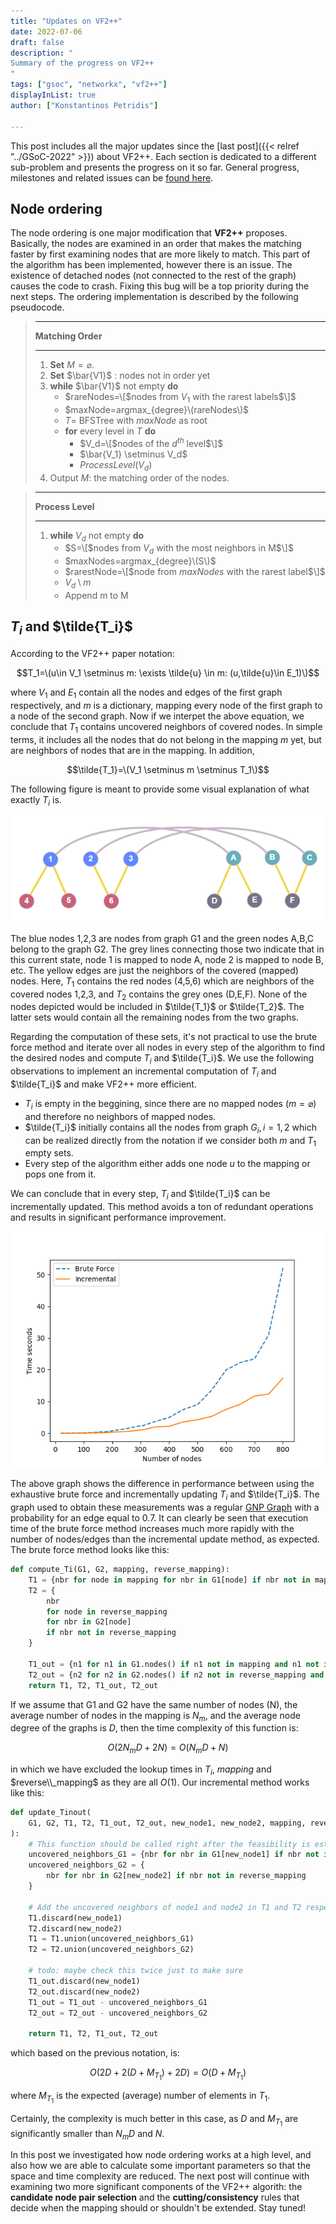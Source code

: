 ```yaml
---
title: "Updates on VF2++"
date: 2022-07-06
draft: false
description: "
Summary of the progress on VF2++
"
tags: ["gsoc", "networkx", "vf2++"]
displayInList: true
author: ["Konstantinos Petridis"]

---
```


This post includes all the major updates since the [last post]({{< relref "../GSoC-2022" >}}) about VF2++. Each section
is dedicated to a different sub-problem and presents the progress on it so far. General progress, milestones and related
issues can be [found here](https://github.com/kpetridis24/networkx/milestone/1).

## Node ordering

The node ordering is one major modification that **VF2++** proposes. Basically, the nodes are examined in an order that
makes the matching faster by first examining nodes that are more likely to match. This part of the algorithm has been
implemented, however there is an issue. The existence of detached nodes (not connected to the rest of the graph) causes
the code to crash. Fixing this bug will be a top priority during the next steps. The ordering implementation is described
by the following pseudocode.

> ---
>
> **Matching Order**
>
> ---
>
> 1. **Set** $M = \varnothing$.
> 2. **Set** $\bar{V1}$ : nodes not in order yet
> 3. **while** $\bar{V1}$ not empty **do**
>    - $rareNodes=\[$nodes from $V_1$ with the rarest labels$\]$
>    - $maxNode=argmax_{degree}\(rareNodes\)$
>    - $T=$ BFSTree with $maxNode$ as root
>    - **for** every level in $T$ **do**
>      - $V_d=\[$nodes of the $d^{th}$ level$\]$
>      - $\bar{V_1} \setminus V_d$
>      - $ProcessLevel(V_d)$
> 4. Output $M$: the matching order of the nodes.

> ---
>
> **Process Level**
>
> ---
>
> 1. **while** $V_d$ not empty **do**
>    - $S=\[$nodes from $V_d$ with the most neighbors in M$\]$
>    - $maxNodes=argmax_{degree}\(S\)$
>    - $rarestNode=\[$node from $maxNodes$ with the rarest label$\]$
>    - $V_d \setminus m$
>    - Append m to M

## $T_i$ and $\tilde{T_i}$

According to the VF2++ paper notation:

$$T_1=\(u\in V_1 \setminus m: \exists \tilde{u} \in m: (u,\tilde{u}\in E_1)\)$$

where $V_1$ and $E_1$ contain all the nodes and edges of the first graph respectively, and $m$ is a dictionary, mapping
every node of the first graph to a node of the second graph. Now if we interpet the above equation, we conclude that
$T_1$ contains uncovered neighbors of covered nodes. In simple terms, it includes all the nodes that do not belong in
the mapping $m$ yet, but are neighbors of nodes that are in the mapping. In addition,

$$\tilde{T_1}=\(V_1 \setminus m \setminus T_1\)$$

The following figure is meant to provide some visual explanation of what exactly $T_i$ is.

![Illustration of $T_i$.](Ti.png)

The blue nodes 1,2,3 are nodes from graph G1 and the green nodes A,B,C belong to the graph G2. The grey lines connecting
those two indicate that in this current state, node 1 is mapped to node A, node 2 is mapped to node B, etc. The yellow
edges are just the neighbors of the covered (mapped) nodes. Here, $T_1$ contains the red nodes (4,5,6) which are
neighbors of the covered nodes 1,2,3, and $T_2$ contains the grey ones (D,E,F). None of the nodes depicted would be
included in $\tilde{T_1}$ or $\tilde{T_2}$. The latter sets would contain all the remaining nodes from the two graphs.

Regarding the computation of these sets, it's not practical to use the brute force method and iterate over all nodes in
every step of the algorithm to find the desired nodes and compute $T_i$ and $\tilde{T_i}$. We use the following
observations to implement an incremental computation of $T_i$ and $\tilde{T_i}$ and make VF2++ more efficient.

- $T_i$ is empty in the beggining, since there are no mapped nodes ($m=\varnothing$) and therefore no neighbors of
  mapped nodes.
- $\tilde{T_i}$ initially contains all the nodes from graph $G_i, i=1,2$ which can be realized directly from the
  notation if we consider both $m$ and $T_1$ empty sets.
- Every step of the algorithm either adds one node $u$ to the mapping or pops one from it.

We can conclude that in every step, $T_i$ and $\tilde{T_i}$ can be incrementally updated. This method avoids a ton of
redundant operations and results in significant performance improvement.

![Performance comparison between brute force Ti computing and incremental updating.](acceleration.png)

The above graph shows the difference in performance between using the exhaustive brute force and incrementally updating
$T_i$ and $\tilde{T_i}$. The graph used to obtain these measurements was a regular
[GNP Graph](https://en.wikipedia.org/wiki/Erd%C5%91s%E2%80%93R%C3%A9nyi_model) with a probability for an edge equal to
$0.7$. It can clearly be seen that execution time of the brute force
method increases much more rapidly with the number of nodes/edges than
the incremental update method, as expected.
The brute force method looks like this:

```python
def compute_Ti(G1, G2, mapping, reverse_mapping):
    T1 = {nbr for node in mapping for nbr in G1[node] if nbr not in mapping}
    T2 = {
        nbr
        for node in reverse_mapping
        for nbr in G2[node]
        if nbr not in reverse_mapping
    }

    T1_out = {n1 for n1 in G1.nodes() if n1 not in mapping and n1 not in T1}
    T2_out = {n2 for n2 in G2.nodes() if n2 not in reverse_mapping and n2 not in T2}
    return T1, T2, T1_out, T2_out
```

If we assume that G1 and G2 have the same number of nodes (N), the average number of nodes in the mapping is $N_m$, and
the average node degree of the graphs is $D$, then the time complexity of this function is:

$$O(2N_mD + 2N) = O(N_mD + N)$$

in which we have excluded the lookup times in $T_i$, $mapping$ and $reverse\\_mapping$ as they are all $O(1)$. Our
incremental method works like this:

```python
def update_Tinout(
    G1, G2, T1, T2, T1_out, T2_out, new_node1, new_node2, mapping, reverse_mapping
):
    # This function should be called right after the feasibility is established and node1 is mapped to node2.
    uncovered_neighbors_G1 = {nbr for nbr in G1[new_node1] if nbr not in mapping}
    uncovered_neighbors_G2 = {
        nbr for nbr in G2[new_node2] if nbr not in reverse_mapping
    }

    # Add the uncovered neighbors of node1 and node2 in T1 and T2 respectively
    T1.discard(new_node1)
    T2.discard(new_node2)
    T1 = T1.union(uncovered_neighbors_G1)
    T2 = T2.union(uncovered_neighbors_G2)

    # todo: maybe check this twice just to make sure
    T1_out.discard(new_node1)
    T2_out.discard(new_node2)
    T1_out = T1_out - uncovered_neighbors_G1
    T2_out = T2_out - uncovered_neighbors_G2

    return T1, T2, T1_out, T2_out
```

which based on the previous notation, is:

$$O(2D + 2(D + M_{T_1}) + 2D) = O(D + M_{T_1})$$

where $M_{T_1}$ is the expected (average) number of elements in $T_1$.

Certainly, the complexity is much better in this
case, as $D$ and $M_{T_1}$ are significantly smaller than $N_mD$ and $N$.

In this post we investigated how node ordering works at a high level, and also
how we are able to calculate some important parameters so that the space and
time complexity are reduced.
The next post will continue with examining two more significant components of
the VF2++ algorith: the **candidate node pair selection** and the
**cutting/consistency** rules that decide when the mapping should or shouldn't
be extended.
Stay tuned!
